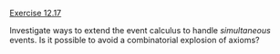 [Exercise 12.17](ex_17/)

Investigate ways to extend the event calculus to handle
*simultaneous* events. Is it possible to avoid a
combinatorial explosion of axioms?

